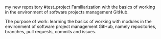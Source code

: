 my new repository #test_project
Familiarization with the basics of working in the environment of software projects management GitHub.

The purpose of work: learning the basics of working with modules in the environment of software project management GitHub, namely repositories, branches, pull requests, commits and issues.
